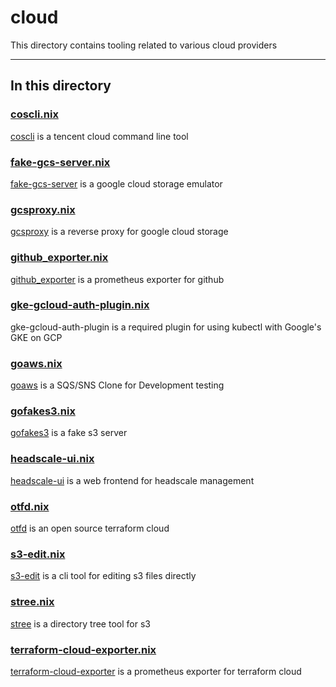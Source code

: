 # cloud

This directory contains tooling related to various cloud providers

---

## In this directory

### [coscli.nix](./coscli.nix)

[coscli](https://github.com/tencentyun/coscli) is a tencent cloud command line tool

### [fake-gcs-server.nix](./fake-gcs-server.nix)

[fake-gcs-server](https://github.com/fsouza/fake-gcs-server) is a google cloud storage emulator

### [gcsproxy.nix](./gcsproxy.nix)

[gcsproxy](https://github.com/daichirata/gcsproxy/) is a reverse proxy for google cloud storage

### [github_exporter.nix](./github_exporter.nix)

[github_exporter](https://github.com/promhippie/github_exporter) is a prometheus exporter for github

### [gke-gcloud-auth-plugin.nix](./gke-gcloud-auth-plugin.nix)

gke-gcloud-auth-plugin is a required plugin for using kubectl with Google's GKE on GCP

### [goaws.nix](./goaws.nix)

[goaws](https://github.com/Admiral-Piett/goaws) is a SQS/SNS Clone for Development testing

### [gofakes3.nix](./gofakes3.nix)

[gofakes3](https://github.com/johannesboyne/gofakes3) is a fake s3 server

### [headscale-ui.nix](./headscale-ui.nix)

[headscale-ui](https://github.com/gurucomputing/headscale-ui) is a web frontend for headscale management

### [otfd.nix](./otfd.nix)

[otfd](https://github.com/jpetrucciani/otf) is an open source terraform cloud

### [s3-edit.nix](./s3-edit.nix)

[s3-edit](https://github.com/tsub/s3-edit) is a cli tool for editing s3 files directly

### [stree.nix](./stree.nix)

[stree](https://github.com/orangekame3/stree) is a directory tree tool for s3

### [terraform-cloud-exporter.nix](./terraform-cloud-exporter.nix)

[terraform-cloud-exporter](https://github.com/pacoguzman/terraform-cloud-exporter) is a prometheus exporter for terraform cloud
